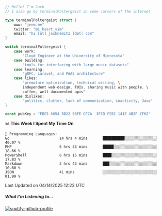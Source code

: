 ```go
// Hello! I'm Jack
// I also go by terminalPoltergeist in some corners of the internet

type terminalPoltergeist struct {
    www: "jnem.me"
    twitter: "@i_heart_vim"
    email: "hi [at] jacknemitz [dot] com"
}

switch terminalPoltergeist {
    case work:
        "Cloud Engineer at the University of Minnesota"
    case building:
        "tools for interfacing with large music datasets"
    case learning:
        "gRPC, Laravel, and PAAS architecture"
    case likes:
        "premature optimization, technical writing, \
        independent web-design, TUIs, sharing music with people, \
        coffee, well-documented apis"
    case dislikes:
        "politics, clutter, lack of communication, inactivity, Java"
}

const pubKey = "FBE5 6654 5B22 93FE CF7A  3FED FEBC 141E 4B2F CF62"
```

<!--START_SECTION:waka-->
📊 **This Week I Spent My Time On** 

```text
💬 Programming Languages: 
Go                       14 hrs 4 mins       ██████████░░░░░░░░░░░░░░░   40.07 % 
PHP                      6 hrs 33 mins       █████░░░░░░░░░░░░░░░░░░░░   18.66 % 
PowerShell               6 hrs 15 mins       ████░░░░░░░░░░░░░░░░░░░░░   17.83 % 
Markdown                 3 hrs 43 mins       ███░░░░░░░░░░░░░░░░░░░░░░   10.60 % 
JSON                     41 mins             ░░░░░░░░░░░░░░░░░░░░░░░░░   01.99 % 
```


 Last Updated on 04/14/2025 12:23 UTC
<!--END_SECTION:waka-->

##### What I'm Listening to...

[![spotify-github-profile](https://jnem.me/listening-item?maxAge=2592000)](https://jnem.me/listening)
